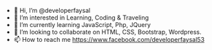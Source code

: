 - 👋 Hi, I’m @developerfaysal
- 👀 I’m interested in Learning, Coding & Traveling
- 🌱 I’m currently learning JavaScript, Php, JQuery
- 💞️ I’m looking to collaborate on HTML, CSS, Bootstrap, Wordpress.
- 📫 How to reach me https://www.facebook.com/developerfaysal53

<!---
developerfoysal/developerfoysal is a ✨ special ✨ repository because its `README.md` (this file) appears on your GitHub profile.
You can click the Preview link to take a look at your changes.
--->
